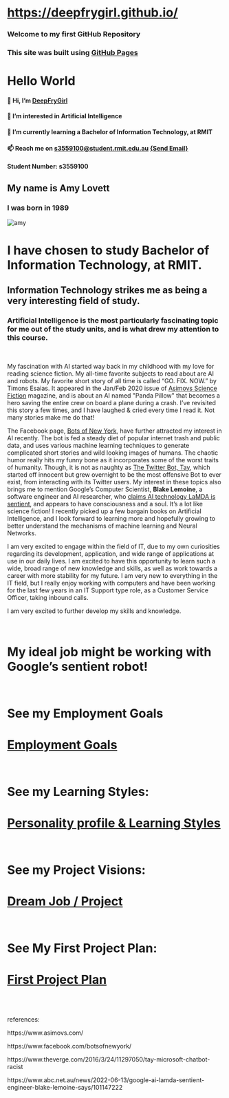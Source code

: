 # https://deepfrygirl.github.io/

### Welcome to my first GitHub Repository
### This site was built using <a href="https://pages.github.com/">GitHub Pages</a>

# Hello World

#### 👋 Hi, I’m <a href="https://github.com/DeepFryGirl">DeepFryGirl</a> 
#### 👀 I’m interested in Artificial Intelligence
#### 🌱 I’m currently learning a Bachelor of Information Technology, at RMIT
#### 📫 Reach me on s3559100@student.rmit.edu.au <a href = "mailto: s3559100@student.rmit.edu.au">{Send Email}</a> 
####   Student Number: s3559100
## My name is Amy Lovett
### I was born in 1989
![amy](https://user-images.githubusercontent.com/107126263/175754763-dcf9a972-f164-4b81-a860-44e789470350.jpg)

# I have chosen to study Bachelor of Information Technology, at RMIT.
## Information Technology strikes me as being a very interesting field of study. 
### Artificial Intelligence is the most particularly fascinating topic for me out of the study units, and is what drew my attention to this course. 
<br>
<p> My fascination with AI started way back in my childhood with my love for reading science fiction. My all-time favorite subjects to read about are AI and robots. My favorite short story of all time is called “GO. FIX. NOW.” by Timons Esaias. It appeared in the Jan/Feb 2020 issue of <a href="https://www.asimovs.com/">Asimovs Science Fiction</a> magazine, and is about an AI named "Panda Pillow" that becomes a hero saving the entire crew on board a plane during a crash. I’ve revisited this story a few times, and I have laughed & cried every time I read it. Not many stories make me do that! <p>
<p> The Facebook page, <a href="https://www.facebook.com/botsofnewyork/">Bots of New York</a>, have further attracted my interest in AI recently. The bot is fed a steady diet of popular internet trash and public data, and uses various machine learning techniques to generate complicated short stories and wild looking images of humans. The chaotic humor really hits my funny bone as it incorporates some of the worst traits of humanity. Though, it is not as naughty as  <a href="https://www.theverge.com/2016/3/24/11297050/tay-microsoft-chatbot-racist">The Twitter Bot, Tay</a>, which started off innocent but grew overnight to be the most offensive Bot to ever exist, from interacting with its Twitter users.
 My interest in these topics also brings me to mention Google’s Computer Scientist, <strong>Blake Lemoine</strong>, a software engineer and AI researcher, who <a href="https://www.abc.net.au/news/2022-06-13/google-ai-lamda-sentient-engineer-blake-lemoine-says/101147222">claims AI technology LaMDA is sentient</a>, and appears to have consciousness and a soul. It’s a lot like science fiction! I recently picked up a few bargain books on Artificial Intelligence, and I look forward to learning more and hopefully growing to better understand the mechanisms of machine learning and Neural Networks. <p/>
<p> I am very excited to engage within the field of IT, due to my own curiosities regarding its development, application, and wide range of applications at use in our daily lives. I am excited to have this opportunity to learn such a wide, broad range of new knowledge and skills, as well as work towards a career with more stability for my future. I am very new to everything in the IT field, but I really enjoy working with computers and have been working for the last few years in an IT Support type role, as a Customer Service Officer, taking inbound calls. <p/>
<p> I am very excited to further develop my skills and knowledge. </p>
<br>
 <h1> My ideal job might be working with Google’s sentient robot! </h1>


 <br>
<h1> See my Employment Goals </h1>
<h1> <a href="https://github.com/DeepFryGirl/DeepFryGirl.github.io/blob/main/jobINDEX.md">Employment Goals</a> </h1>
<br>
 <h1> See my Learning Styles: </h1>
<h1> <a href="https://github.com/DeepFryGirl/DeepFryGirl.github.io/blob/main/personalityINDEX.md">Personality profile & Learning Styles</a> </h1>
<br>
<h1> See my Project Visions: </h1>
<h1> <a href="https://github.com/DeepFryGirl/DeepFryGirl.github.io/blob/main/ProjectIdeasINDEX.md">Dream Job / Project</a> </h1>
<br>
<h1> See My First Project Plan: </h1>
<h1> <a href="https://github.com/DeepFryGirl/DeepFryGirl.github.io/blob/main/FirstProjectINDEX.md">First Project Plan</a> </h1>
<br>
<div>
 <div>
  <br>
  
  references:
  <p> https://www.asimovs.com/ </p>
  <p> https://www.facebook.com/botsofnewyork/ </p>
  <p> https://www.theverge.com/2016/3/24/11297050/tay-microsoft-chatbot-racist </p>
  <p> https://www.abc.net.au/news/2022-06-13/google-ai-lamda-sentient-engineer-blake-lemoine-says/101147222 </p>
